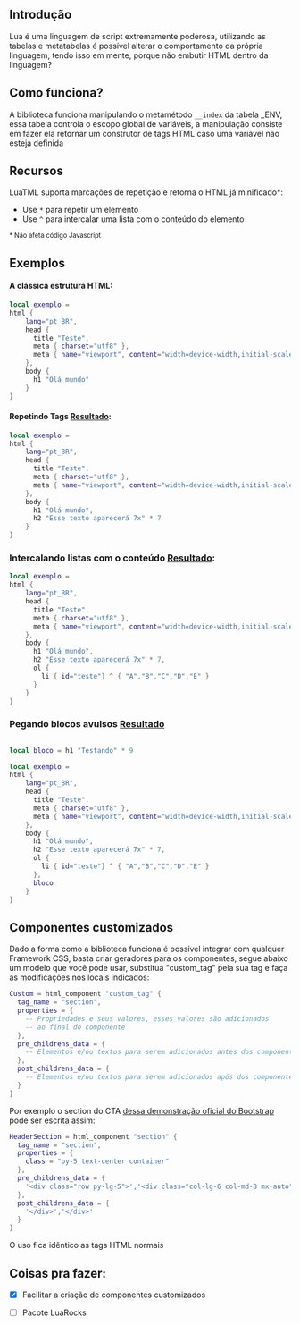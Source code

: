 ## Introdução

Lua é uma linguagem de script extremamente poderosa, utilizando as tabelas e metatabelas é possível alterar o comportamento da própria linguagem, tendo isso em mente, porque não embutir HTML dentro da linguagem?

## Como funciona?

A biblioteca funciona manipulando o metamétodo `__index` da tabela _ENV, essa tabela controla o escopo global de variáveis, a manipulação consiste em fazer ela retornar um construtor de tags HTML caso uma variável não esteja definida

## Recursos

LuaTML suporta marcações de repetição e retorna o HTML já minificado*:

* Use `*` para repetir um elemento
* Use `^` para intercalar uma lista com o conteúdo do elemento

<small>* Não afeta código Javascript</small>

## Exemplos

#### A clássica estrutura HTML:

```lua
local exemplo =
html {
    lang="pt_BR",
    head {
      title "Teste",
      meta { charset="utf8" },
      meta { name="viewport", content="width=device-width,initial-scale=1.0" }
    },
    body {
      h1 "Olá mundo"
    }
}
```

#### Repetindo Tags [Resultado](https://codepen.io/natanael-b/pen/BaOmVyx):

```lua
local exemplo =
html {
    lang="pt_BR",
    head {
      title "Teste",
      meta { charset="utf8" },
      meta { name="viewport", content="width=device-width,initial-scale=1.0" }
    },
    body {
      h1 "Olá mundo",
      h2 "Esse texto aparecerá 7x" * 7
    }
}
```


### Intercalando listas com o conteúdo [Resultado](https://codepen.io/natanael-b/pen/ExebRVj):

```lua
local exemplo =
html {
    lang="pt_BR",
    head {
      title "Teste",
      meta { charset="utf8" },
      meta { name="viewport", content="width=device-width,initial-scale=1.0" }
    },
    body {
      h1 "Olá mundo",
      h2 "Esse texto aparecerá 7x" * 7,
      ol {
        li { id="teste"} ^ { "A","B","C","D","E" }
      }
    }
}
```

### Pegando blocos avulsos [Resultado](https://codepen.io/natanael-b/pen/MWqOXaM)

```lua

local bloco = h1 "Testando" * 9

local exemplo =
html {
    lang="pt_BR",
    head {
      title "Teste",
      meta { charset="utf8" },
      meta { name="viewport", content="width=device-width,initial-scale=1.0" }
    },
    body {
      h1 "Olá mundo",
      h2 "Esse texto aparecerá 7x" * 7,
      ol {
        li { id="teste"} ^ { "A","B","C","D","E" }
      },
      bloco
    }
}
```

## Componentes customizados

Dado a forma como a biblioteca funciona é possível integrar com qualquer Framework CSS, basta criar geradores para os componentes, segue abaixo um modelo que você pode usar, substitua "custom_tag" pela sua tag e faça as modificações nos locais indicados:

```lua
Custom = html_component "custom_tag" {
  tag_name = "section",
  properties = {
    -- Propriedades e seus valores, esses valores são adicionados
    -- ao final do componente
  },
  pre_childrens_data = {
    -- Elementos e/ou textos para serem adicionados antes dos componentes
  },
  post_childrens_data = {
    -- Elementos e/ou textos para serem adicionados após dos componentes
  }
}
```

Por exemplo o section do CTA [dessa demonstração oficial do Bootstrap](https://getbootstrap.com/docs/5.3/examples/album/) pode ser escrita assim:

```lua
HeaderSection = html_component "section" {
  tag_name = "section",
  properties = {
    class = "py-5 text-center container"
  },
  pre_childrens_data = {
    '<div class="row py-lg-5">','<div class="col-lg-6 col-md-8 mx-auto">'
  },
  post_childrens_data = {
    '</div>','</div>'
  }
}
```

O uso fica idêntico as tags HTML normais

## Coisas pra fazer:

- [x] Facilitar a criação de componentes customizados
- [ ] Pacote LuaRocks

